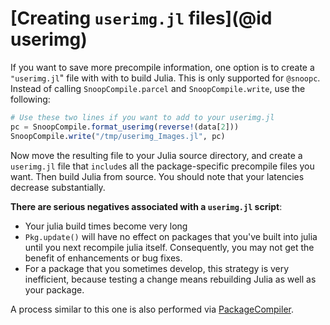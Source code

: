 # [Creating `userimg.jl` files](@id userimg)

If you want to save more precompile information, one option is to create a `"userimg.jl`"
file with with to build Julia.
This is only supported for `@snoopc`.
Instead of calling `SnoopCompile.parcel` and `SnoopCompile.write`, use the following:

```julia
# Use these two lines if you want to add to your userimg.jl
pc = SnoopCompile.format_userimg(reverse!(data[2]))
SnoopCompile.write("/tmp/userimg_Images.jl", pc)
```

Now move the resulting file to your Julia source directory, and create a `userimg.jl`
file that `include`s all the package-specific precompile files you want.
Then build Julia from source.
You should note that your latencies decrease substantially.

**There are serious negatives associated with a `userimg.jl` script**:
- Your julia build times become very long
- `Pkg.update()` will have no effect on packages that you've built into julia until you next recompile julia itself. Consequently, you may not get the benefit of enhancements or bug fixes.
- For a package that you sometimes develop, this strategy is very inefficient, because testing a change means rebuilding Julia as well as your package.

A process similar to this one is also performed via
[PackageCompiler](https://github.com/JuliaLang/PackageCompiler.jl).
